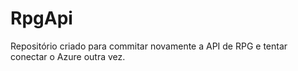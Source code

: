# RpgApi
Repositório criado para commitar novamente a API de RPG e tentar conectar o Azure outra vez.
